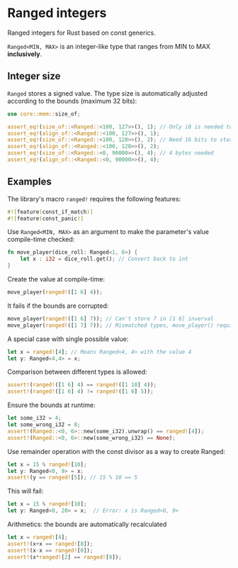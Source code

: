 # Ranged integers

Ranged integers for Rust based on const generics.

`Ranged<MIN, MAX>` is an integer-like type that ranges from MIN to MAX **inclusively**.

## Integer size

`Ranged` stores a signed value. The type size is automatically adjusted
according to the bounds (maximum 32 bits):

```rust
use core::mem::size_of;

assert_eq!(size_of::<Ranged::<100, 127>>(), 1); // Only i8 is needed to store the value
assert_eq!(align_of::<Ranged::<100, 127>>(), 1);
assert_eq!(size_of::<Ranged::<100, 128>>(), 2); // Need 16 bits to store +128
assert_eq!(align_of::<Ranged::<100, 128>>(), 2);
assert_eq!(size_of::<Ranged::<0, 90000>>(), 4); // 4 bytes needed
assert_eq!(align_of::<Ranged::<0, 90000>>(), 4);
```

## Examples

The library's macro `ranged!` requires the following features:

```rust
#![feature(const_if_match)]
#![feature(const_panic)]
```

Use `Ranged<MIN, MAX>` as an argument to make the parameter's value compile-time checked:

```rust
fn move_player(dice_roll: Ranged<1, 6>) {
    let x : i32 = dice_roll.get(); // Convert back to int
}
```

Create the value at compile-time:

```rust
move_player(ranged!([1 6] 4));
```

It fails if the bounds are corrupted:

```rust
move_player(ranged!([1 6] 7)); // Can't store 7 in [1 6] inverval
move_player(ranged!([1 7] 7)); // Mismatched types, move_player() requires Ranged<1, 6>
```

A special case with single possible value:

```rust
let x = ranged![4]; // Means Ranged<4, 4> with the value 4
let y: Ranged<4,4> = x;
```

Comparison between different types is allowed:

```rust
assert!(ranged!([1 6] 4) == ranged!([1 10] 4));
assert!(ranged!([1 6] 4) != ranged!([1 6] 5));
```

Ensure the bounds at runtime:

```rust
let some_i32 = 4;
let some_wrong_i32 = 8;
assert!(Ranged::<0, 6>::new(some_i32).unwrap() == ranged![4]);
assert!(Ranged::<0, 6>::new(some_wrong_i32) == None);
```

Use remainder operation with the const divisor as a way to create Ranged:

```rust
let x = 15 % ranged![10];
let y: Ranged<0, 9> = x;
assert!(y == ranged![5]); // 15 % 10 == 5
```

This will fail:

```rust
let x = 15 % ranged![10];
let y: Ranged<0, 20> = x;  // Error: x is Ranged<0, 9>
```

Arithmetics: the bounds are automatically recalculated

```rust
let x = ranged![4];
assert!(x+x == ranged![8]);
assert!(x-x == ranged![0]);
assert!(x*ranged![2] == ranged![8]);
```
